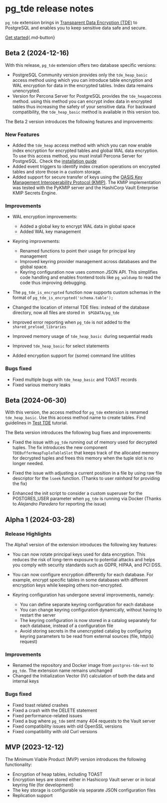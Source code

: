 # pg_tde release notes

`pg_tde` extension brings in [Transparent Data Encryption (TDE)](tde.md) to PostgreSQL and enables you to keep sensitive data safe and secure.

[Get started](../install.md){.md-button}

## Beta 2 (2024-12-16)

With this release, `pg_tde` extension offers two database specific versions:

*  PostgreSQL Community version provides only the `tde_heap_basic` access method using which you can introduce table encryption and WAL encryption for data in the encrypted tables. Index data remains unencrypted.
* Version for Percona Server for PostgreSQL provides the `tde_heap`access method. using this method you can encrypt index data in encrypted tables thus increasing the safety of your sensitive data. For backward compatibility, the `tde_heap_basic` method is available in this version too. 

The Beta 2 version introduces the following features and improvements:

### New Features

* Added the `tde_heap` access method with which you can now enable index encryption for encrypted tables and global WAL data encryption. To use this access method, you must install Percona Server for PostgreSQL. Check the [installation guide](../install.md)
* Added event triggers to identify index creation operations on encrypted tables and store those in a custom storage. 
* Added support for secure transfer of keys using the [OASIS Key Management Interoperability Protocol (KMIP)](https://docs.oasis-open.org/kmip/kmip-spec/v2.0/os/kmip-spec-v2.0-os.html). The KMIP implementation was tested with the PyKMIP server and the HashiCorp Vault Enterprise KMIP Secrets Engine. 


### Improvements

* WAL encryption improvements:

   * Added a global key to encrypt WAL data in global space
   * Added WAL key management

* Keyring improvements:

    * Renamed functions to point their usage for principal key management
    * Improved keyring provider management across databases and the global space.
    * Keyring configuration now uses common JSON API. This simplifies code handling and enables frontend tools like `pg_waldump` to read the code thus improving debugging.

* The `pg_tde_is_encrypted` function now supports custom schemas in the format of `pg_tde_is_encrypted('schema.table');`
* Changed the location of internal TDE files: instead of the database directory, now all files are stored in ` $PGDATA/pg_tde`
* Improved error reporting when `pg_tde` is not added to the `shared_preload_libraries`
* Improved memory usage of `tde_heap_basic `during sequential reads
* Improved `tde_heap_basic` for select statements
* Added encryption support for (some) command line utilities

### Bugs fixed

* Fixed multiple bugs with `tde_heap_basic` and TOAST records
* Fixed various memory leaks

## Beta (2024-06-30)

With this version, the access method for `pg_tde` extension is renamed `tde_heap_basic`. Use this access method name to create tables. Find guidelines in [Test TDE](../test.md) tutorial.

The Beta version introduces the following bug fixes and improvements:

* Fixed the issue with `pg_tde` running out of memory used for decrypted tuples. The fix introduces the new component `TDEBufferHeapTupleTableSlot` that keeps track of the allocated memory for decrypted tuples and frees this memory when the tuple slot is no longer needed.

* Fixed the issue with adjusting a current position in a file by using raw file descriptor for the `lseek` function. (Thanks to user _rainhard_ for providing the fix)

* Enhanced the init script to consider a custom superuser for the POSTGRES_USER parameter when `pg_tde` is running via Docker (Thanks to _Alejandro Paredero_ for reporting the issue)



## Alpha 1 (2024-03-28)

### Release Highlights

The Alpha1 version of the extension introduces the following key features:

* You can now rotate principal keys used for data encryption. This reduces the risk of long-term exposure to potential attacks and helps you comply with security standards such as GDPR, HIPAA, and PCI DSS.

* You can now configure encryption differently for each database. For example, encrypt specific tables in some databases with different encryption keys while keeping others non-encrypted.

* Keyring configuration has undergone several improvements, namely:

    * You can define separate keyring configuration for each database
    * You can change keyring configuration dynamically, without having to restart the server
    * The keyring configuration is now stored in a catalog separately for each database, instead of a configuration file
    * Avoid storing secrets in the unencrypted catalog by configuring keyring parameters to be read from external sources (file, http(s) request)

### Improvements 

* Renamed the repository and Docker image from `postgres-tde-ext` to `pg_tde`. The extension name remains unchanged
* Changed the Initialization Vector (IV) calculation of both the data and internal keys

### Bugs fixed

* Fixed toast related crashes
* Fixed a crash with the DELETE statement 
* Fixed performance-related issues
* Fixed a bug where `pg_tde` sent many 404 requests to the Vault server
* Fixed сompatibility issues with old OpenSSL versions
* Fixed сompatibility with old Curl versions 

## MVP (2023-12-12)

The Minimum Viable Product (MVP) version introduces the following functionality:

* Encryption of heap tables, including TOAST
* Encryption keys are stored either in Hashicorp Vault server or in local keyring file (for development) 
* The key storage is configurable via separate JSON configuration files
* Replication support

